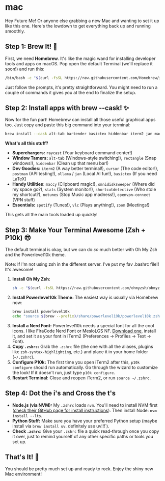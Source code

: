 # mac

Hey Future Me! Or anyone else grabbing a new Mac and wanting to set it up like this one. Here's the lowdown to get everything back up and running smoothly.

## Step 1: Brew It! 🍺

First, we need **Homebrew**. It's like the magic wand for installing developer tools and apps on macOS. Pop open the default Terminal (we'll replace it soon!) and run this:

```bash
/bin/bash -c "$(curl -fsSL https://raw.githubusercontent.com/Homebrew/install/HEAD/install.sh)"
```

Just follow the prompts, it's pretty straightforward. You might need to run a couple of commands it gives you at the end to finalize the setup.

## Step 2: Install apps with brew --cask! ✨

Now for the fun part! Homebrew can install all those useful graphical apps too. Just copy and paste this big command into your terminal:

```bash
brew install --cask alt-tab bartender basictex hiddenbar iterm2 jan maccy notunes ollama omnidisksweeper openvpn-connect postman raycast rectangle shortcutdetective spotify stats cursor vlc zoom
```

**What's all this stuff?**

*   **Superchargers:** `raycast` (Your keyboard command center!)
*   **Window Tamers:** `alt-tab` (Windows-style switching!), `rectangle` (Snap windows!),  `hiddenbar` (Clean up that menu bar!)
*   **Dev Goodies:** `iterm2` (A way better terminal!), `cursor` (The code editor!), `postman` (API testing!), `ollama` / `jan` (Local AI fun!), `basictex` (If you need LaTeX)
*   **Handy Utilities:** `maccy` (Clipboard magic!), `omnidisksweeper` (Where did my space go?), `stats` (System monitor!), `shortcutdetective` (Who stole my shortcut?), `notunes` (Stop Music app madness!), `openvpn-connect` (VPN stuff)
*   **Essentials:** `spotify` (Tunes!), `vlc` (Plays anything!), `zoom` (Meetings!)

This gets all the main tools loaded up quickly!

## Step 3: Make Your Terminal Awesome (Zsh + P10k) 😎

The default terminal is okay, but we can do *so* much better with Oh My Zsh and the Powerlevel10k theme.

Note: If I'm not using zsh in the different server. I've put my fav .bashrc file!! It's awesome! 

1.  **Install Oh My Zsh:**
    ```bash
    sh -c "$(curl -fsSL https://raw.githubusercontent.com/ohmyzsh/ohmyzsh/master/tools/install.sh)"
    ```
2.  **Install Powerlevel10k Theme:** The easiest way is usually via Homebrew now:
    ```bash
    brew install powerlevel10k
    echo "source $(brew --prefix)/share/powerlevel10k/powerlevel10k.zsh-theme" >>~/.zshrc
    ```
3.  **Install a Nerd Font:** Powerlevel10k needs a special font for all the cool icons. I like FiraCode Nerd Font or MesloLGS NF. [Download one](https://www.nerdfonts.com/font-downloads), install it, and set it as your font in iTerm2 (Preferences -> Profiles -> Text -> Font).
4.  **Copy `.zshrc`:** Grab the `.zshrc` file (the one with all the aliases, plugins like `zsh-syntax-highlighting`, etc.) and place it in your home folder (`~/.zshrc`).
5.  **Configure P10k:** The first time you open iTerm2 after this, `p10k configure` should run automatically. Go through the wizard to customize the look! If it doesn't run, just type `p10k configure`.
6.  **Restart Terminal:** Close and reopen iTerm2, or run `source ~/.zshrc`.

## Step 4: Dot the i's and Cross the t's

*   **Node.js (via NVM):** My `.zshrc` loads `nvm`. You'll need to install NVM first ([check their GitHub page for install instructions](https://github.com/nvm-sh/nvm#installing-and-updating)). Then install Node: `nvm install --lts`.
*   **Python Stuff:** Make sure you have your preferred Python setup (maybe install via `brew install uv`. definitely use uv!!!`).
*   **Check `.zshrc`:** Give your `.zshrc` file a quick read-through once you copy it over, just to remind yourself of any other specific paths or tools you set up.

## That's It! 🎉

You should be pretty much set up and ready to rock. Enjoy the shiny new Mac environment!
